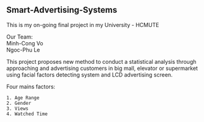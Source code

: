Smart-Advertising-Systems
--
This is my on-going final project in my University - HCMUTE

Our Team:  
	Minh-Cong Vo  
	Ngoc-Phu Le

This project proposes new method to conduct a statistical analysis through approaching and advertising customers in big mall, elevator or supermarket using facial factors detecting system and LCD advertising screen. 

Four mains factors:

	1. Age Range
	2. Gender 
	3. Views
	4. Watched Time
	


